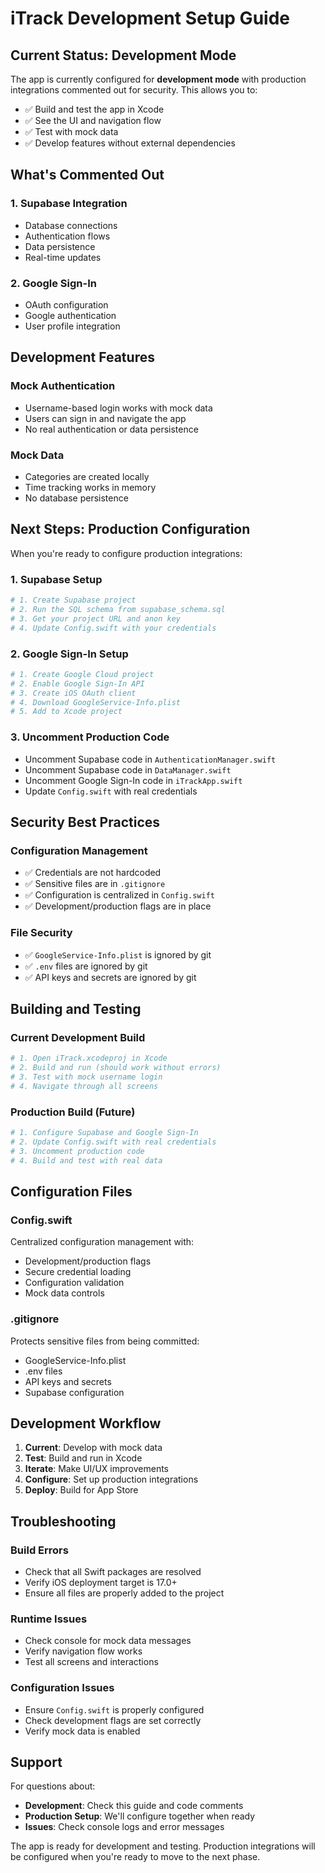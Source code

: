 # iTrack Development Setup Guide

## Current Status: Development Mode

The app is currently configured for **development mode** with production integrations commented out for security. This allows you to:

- ✅ Build and test the app in Xcode
- ✅ See the UI and navigation flow
- ✅ Test with mock data
- ✅ Develop features without external dependencies

## What's Commented Out

### 1. Supabase Integration
- Database connections
- Authentication flows
- Data persistence
- Real-time updates

### 2. Google Sign-In
- OAuth configuration
- Google authentication
- User profile integration

## Development Features

### Mock Authentication
- Username-based login works with mock data
- Users can sign in and navigate the app
- No real authentication or data persistence

### Mock Data
- Categories are created locally
- Time tracking works in memory
- No database persistence

## Next Steps: Production Configuration

When you're ready to configure production integrations:

### 1. Supabase Setup
```bash
# 1. Create Supabase project
# 2. Run the SQL schema from supabase_schema.sql
# 3. Get your project URL and anon key
# 4. Update Config.swift with your credentials
```

### 2. Google Sign-In Setup
```bash
# 1. Create Google Cloud project
# 2. Enable Google Sign-In API
# 3. Create iOS OAuth client
# 4. Download GoogleService-Info.plist
# 5. Add to Xcode project
```

### 3. Uncomment Production Code
- Uncomment Supabase code in `AuthenticationManager.swift`
- Uncomment Supabase code in `DataManager.swift`
- Uncomment Google Sign-In code in `iTrackApp.swift`
- Update `Config.swift` with real credentials

## Security Best Practices

### Configuration Management
- ✅ Credentials are not hardcoded
- ✅ Sensitive files are in `.gitignore`
- ✅ Configuration is centralized in `Config.swift`
- ✅ Development/production flags are in place

### File Security
- ✅ `GoogleService-Info.plist` is ignored by git
- ✅ `.env` files are ignored by git
- ✅ API keys and secrets are ignored by git

## Building and Testing

### Current Development Build
```bash
# 1. Open iTrack.xcodeproj in Xcode
# 2. Build and run (should work without errors)
# 3. Test with mock username login
# 4. Navigate through all screens
```

### Production Build (Future)
```bash
# 1. Configure Supabase and Google Sign-In
# 2. Update Config.swift with real credentials
# 3. Uncomment production code
# 4. Build and test with real data
```

## Configuration Files

### Config.swift
Centralized configuration management with:
- Development/production flags
- Secure credential loading
- Configuration validation
- Mock data controls

### .gitignore
Protects sensitive files from being committed:
- GoogleService-Info.plist
- .env files
- API keys and secrets
- Supabase configuration

## Development Workflow

1. **Current**: Develop with mock data
2. **Test**: Build and run in Xcode
3. **Iterate**: Make UI/UX improvements
4. **Configure**: Set up production integrations
5. **Deploy**: Build for App Store

## Troubleshooting

### Build Errors
- Check that all Swift packages are resolved
- Verify iOS deployment target is 17.0+
- Ensure all files are properly added to the project

### Runtime Issues
- Check console for mock data messages
- Verify navigation flow works
- Test all screens and interactions

### Configuration Issues
- Ensure `Config.swift` is properly configured
- Check development flags are set correctly
- Verify mock data is enabled

## Support

For questions about:
- **Development**: Check this guide and code comments
- **Production Setup**: We'll configure together when ready
- **Issues**: Check console logs and error messages

The app is ready for development and testing. Production integrations will be configured when you're ready to move to the next phase.
